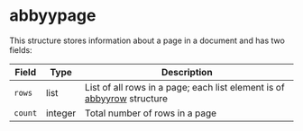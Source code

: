 # abbyypage

This structure stores information about a page in a document and has two fields:

| Field   | Type    | Description                                                  |
| ------- | ------- | ------------------------------------------------------------ |
| `rows`  | list    | List of all rows in a page; each list element is of [abbyyrow](https://manual.g1ant.com/link/G1ANT.Addon/G1ANT.Addon.Ocr.AbbyyFineReader/G1ANT.Addon.Ocr.AbbyyFineReader/Structures/AbbyyRowStructure.md) structure |
| `count` | integer | Total number of rows in a page                               |

